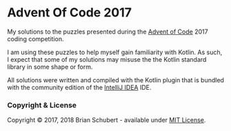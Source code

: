 # Advent Of Code 2017

My solutions to the puzzles presented during the [Advent of Code][adventofcode] 2017 coding competition.

I am using these puzzles to help myself gain familiarity with Kotlin. As such, I expect that some of my solutions may misuse the the Kotlin standard library in some shape or form.

All solutions were written and compiled with the Kotlin plugin that is bundled with the community edition of the [IntelliJ IDEA][intellij] IDE.

### Copyright & License
Copyright &copy; 2017, 2018 Brian Schubert - available under [MIT License][license].



[adventofcode]: https://adventofcode.com/2017
[license]: https://github.com/blueschu/Advent-Of-Code/blob/master/LICENSE
[intellij]: https://www.jetbrains.com/idea/
